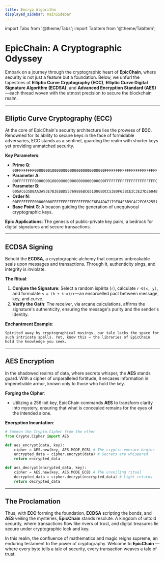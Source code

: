 ```yaml
---
title: Encryp Algorithm
displayed_sidebar: mainSidebar
---
```


import Tabs from '@theme/Tabs';
import TabItem from '@theme/TabItem';



# **EpicChain: A Cryptographic Odyssey**

Embark on a journey through the cryptographic heart of **EpicChain**, where security is not just a feature but a foundation. Below, we unfurl the tapestries of **Elliptic Curve Cryptography (ECC)**, **Elliptic Curve Digital Signature Algorithm (ECDSA)**, and **Advanced Encryption Standard (AES)**—each thread woven with the utmost precision to secure the blockchain realm.

---

## **Elliptic Curve Cryptography (ECC)**

At the core of EpicChain's security architecture lies the prowess of **ECC**. Renowned for its ability to secure keys in the face of formidable adversaries, ECC stands as a sentinel, guarding the realm with shorter keys yet providing unmatched security.

**Key Parameters**:

- **Prime Q**: `00FFFFFFFF00000001000000000000000000000000FFFFFFFFFFFFFFFFFFFFFFFF`
- **Parameter A**: `00FFFFFFFF00000001000000000000000000000000FFFFFFFFFFFFFFFFFFFFFFFC`
- **Parameter B**: `005AC635D8AA3A93E7B3EBBD55769886BC651D06B0CC53B0F63BCE3C3E27D2604B`
- **Order N**: `00FFFFFFFF00000000FFFFFFFFFFFFFFFFBCE6FAADA7179E84F3B9CAC2FC632551`
- **Base Point G**: A beacon guiding the generation of unequivocal cryptographic keys.

**Epic Applications**: The genesis of public-private key pairs, a bedrock for digital signatures and secure transactions.

---

## **ECDSA Signing**

Behold the **ECDSA**, a cryptographic alchemy that conjures unbreakable seals upon messages and transactions. Through it, authenticity sings, and integrity is inviolate.

**The Ritual**:

1. **Conjure the Signature**: Select a random ispirita (`r`), calculate `r·G(x, y)`, and formulate `s = (h + k·x)/r`—an ensorcelled pact between message, key, and curve.
2. **Verify the Oath**: The receiver, via arcane calculations, affirms the signature's authenticity, ensuring the message's purity and the sender's identity.

**Enchantment Example**:

```plaintext
Spirited away by cryptographical musings, our tale lacks the space for such intricate spells. Yet, know this — the libraries of EpicChain hold the knowledge you seek.
```

---

## **AES Encryption**

In the shadowed realms of data, where secrets whisper, the **AES** stands guard. With a cipher of unparalleled fortitude, it encases information in impenetrable armor, known only to those who hold the key.

**Forging the Cipher**:

- Utilizing a 256-bit key, EpicChain commands **AES** to transform clarity into mystery, ensuring that what is concealed remains for the eyes of the intended alone.

**Encryption Incantation**:

```python
# Summon the Crypto.Cipher from the ether
from Crypto.Cipher import AES

def aes_encrypt(data, key):
    cipher = AES.new(key, AES.MODE_ECB) # The cryptic embrace begins
    encrypted_data = cipher.encrypt(data) # Secrets are whispered
    return encrypted_data

def aes_decrypt(encrypted_data, key):
    cipher = AES.new(key, AES.MODE_ECB) # The unveiling ritual
    decrypted_data = cipher.decrypt(encrypted_data) # Light returns
    return decrypted_data
```

---

## **The Proclamation**

Thus, with **ECC** forming the foundation, **ECDSA** scripting the bonds, and **AES** veiling the mysteries, **EpicChain** stands resolute. A kingdom of untold security, where transactions flow like rivers of trust, and digital treasures lie secure under cryptographic lock and key.

In this realm, the confluence of mathematics and magic reigns supreme, an enduring testament to the power of cryptography. Welcome to **EpicChain** — where every byte tells a tale of security, every transaction weaves a tale of trust.





<br/>